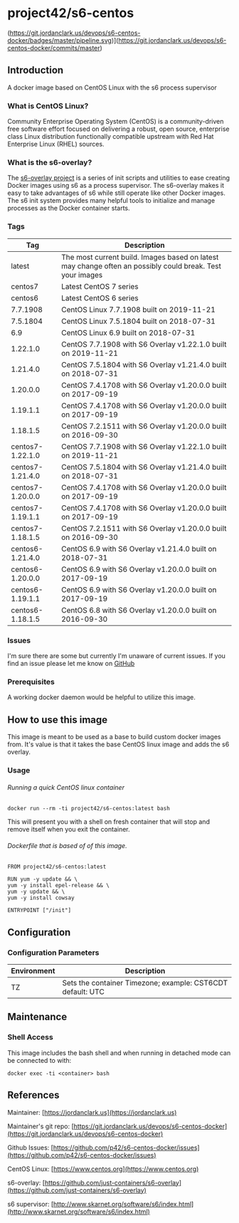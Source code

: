 # project42/s6-centos

(https://git.jordanclark.us/devops/s6-centos-docker/badges/master/pipeline.svg)](https://git.jordanclark.us/devops/s6-centos-docker/commits/master)

## Introduction
A docker image based on CentOS Linux with the s6 process supervisor

### What is CentOS Linux?

Community Enterprise Operating System (CentOS) is a community-driven free software effort focused on delivering a robust, open source, enterprise class Linux distribution functionally compatible upstream with Red Hat Enterprise Linux (RHEL) sources.

### What is the s6-overlay?
The [s6-overlay project](https://github.com/just-containers/s6-overlay) is a series of init scripts and utilities to ease creating Docker images using s6 as a process supervisor.  The s6-overlay makes it easy to take advantages of s6 while still operate like other Docker images.  The s6 init system provides many helpful tools to initialize and manage processes as the Docker container starts.

### Tags

| Tag | Description |
|---|---|
| latest | The most current build.  Images based on latest may change often an possibly could break.  Test your images |
| centos7 | Latest CentOS 7 series |
| centos6 | Latest CentOS 6 series |
| 7.7.1908 | CentOS Linux 7.7.1908 built on 2019-11-21 |
| 7.5.1804 | CentOS Linux 7.5.1804 built on 2018-07-31 |
| 6.9 | CentOS Linux 6.9 built on 2018-07-31 |
| 1.22.1.0 | CentOS 7.7.1908 with S6 Overlay v1.22.1.0 built on 2019-11-21 |
| 1.21.4.0 | CentOS 7.5.1804 with S6 Overlay v1.21.4.0 built on 2018-07-31 |
| 1.20.0.0 | CentOS 7.4.1708 with S6 Overlay v1.20.0.0 built on 2017-09-19 |
| 1.19.1.1 | CentOS 7.4.1708 with S6 Overlay v1.20.0.0 built on 2017-09-19 |
| 1.18.1.5 | CentOS 7.2.1511 with S6 Overlay v1.20.0.0 built on 2016-09-30 |
| centos7-1.22.1.0 | CentOS 7.7.1908 with S6 Overlay v1.22.1.0 built on 2019-11-21 |
| centos7-1.21.4.0 | CentOS 7.5.1804 with S6 Overlay v1.21.4.0 built on 2018-07-31 |
| centos7-1.20.0.0 | CentOS 7.4.1708 with S6 Overlay v1.20.0.0 built on 2017-09-19 |
| centos7-1.19.1.1 | CentOS 7.4.1708 with S6 Overlay v1.20.0.0 built on 2017-09-19 |
| centos7-1.18.1.5 | CentOS 7.2.1511 with S6 Overlay v1.20.0.0 built on 2016-09-30 |
| centos6-1.21.4.0 | CentOS 6.9 with S6 Overlay v1.21.4.0 built on 2018-07-31 |
| centos6-1.20.0.0 | CentOS 6.9 with S6 Overlay v1.20.0.0 built on 2017-09-19 |
| centos6-1.19.1.1 | CentOS 6.9 with S6 Overlay v1.20.0.0 built on 2017-09-19 |
| centos6-1.18.1.5 | CentOS 6.8 with S6 Overlay v1.20.0.0 built on 2016-09-30 |

### Issues

I'm sure there are some but currently I'm unaware of current issues.  If you find an issue please let me know on [GitHub](https://github.com/p42/s6-centos-docker/issues)

### Prerequisites

A working docker daemon would be helpful to utilize this image.

## How to use this image

This image is meant to be used as a base to build custom docker images from.  It's value is that it takes the base CentOS linux image and adds the s6 overlay.

### Usage

###### Running a quick CentOS linux container

~~~
docker run --rm -ti project42/s6-centos:latest bash
~~~

This will present you with a shell on fresh container that will stop and remove itself when you exit the container.

###### Dockerfile that is based of of this image.

~~~
FROM project42/s6-centos:latest

RUN yum -y update && \
yum -y install epel-release && \
yum -y update && \
yum -y install cowsay

ENTRYPOINT ["/init"]
~~~

## Configuration

### Configuration Parameters
| Environment | Description |
| --- | --- |
| TZ | Sets the container Timezone; example: CST6CDT default: UTC |  

## Maintenance

### Shell Access

This image includes the bash shell and when running in detached mode can be connected to with:

~~~
docker exec -ti <container> bash
~~~


## References

Maintainer: [https://jordanclark.us](https://jordanclark.us)

Maintainer's git repo: [https://git.jordanclark.us/devops/s6-centos-docker](https://git.jordanclark.us/devops/s6-centos-docker)

Github Issues: [https://github.com/p42/s6-centos-docker/issues](https://github.com/p42/s6-centos-docker/issues)

CentOS Linux: [https://www.centos.org](https://www.centos.org)

s6-overlay: [https://github.com/just-containers/s6-overlay](https://github.com/just-containers/s6-overlay)

s6 supervisor: [http://www.skarnet.org/software/s6/index.html](http://www.skarnet.org/software/s6/index.html)
